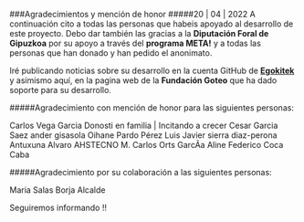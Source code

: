 ###Agradecimientos y mención de honor
#####20 | 04 | 2022
A continuación cito a todas las personas que habeis apoyado al desarrollo de este proyecto. Debo dar también las gracias a la **Diputación Foral de Gipuzkoa** por su apoyo a través del **programa META!** y a todas las personas que han donado y han pedido el anonimato.

Iré publicando noticias sobre su desarrollo en la cuenta GitHub de **[Egokitek](https://github.com/Egokitek/TopoTron/)** y asimismo aquí, en la pagina web de la **Fundación Goteo** que ha dado soporte para su desarrollo.

#####Agradecimiento con mención de honor para las siguientes personas:


Carlos Vega Garcia
Donosti en familia | Incitando a crecer
Cesar Garcia Saez
ander gisasola
Oihane Pardo Pérez
Luis Javier sierra diaz-perona
Antuxuna
Alvaro AHSTECNO
M. Carlos Orts GarcÃ­a
Aline
Federico Coca Caba

#####Agradecimiento por su colaboración a las siguientes personas:


Maria Salas
Borja Alcalde




Seguiremos informando !!






